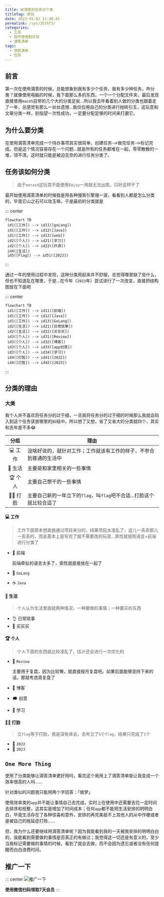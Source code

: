 ```yaml
---
title: 给滴答的任务分个类
titleTag: 原创
date: 2023-01-02 11:48:41
permalink: /sys/3575f3/
categories:
  - 工具
  - 软件使用和评测
  - 滴答清单
tags:
  - 滴答清单
  - 任务
---
```


## 前言

第一次在使用滴答的时候，总能想象到我有多少个任务，我有多少种任务，咋分类？就像使用电脑的时候，我下载那么多的东西，一个一个分配文件夹，最后发现直接使用`macOS`自带的几个大的分类足矣...所以我去年看着别人做的分类也跟着走了一年，总感觉有那么一丝丝遗憾...我仅仅用自己的分类进行抛砖引玉，这玩意和文章分类一样，别指望一次性成功，一定要分配足够的时间来打磨它。

<!-- more -->

<InArticleAdsense
    data-ad-client="ca-pub-1725717718088510"
    data-ad-slot="4281148213">
</InArticleAdsense>

## 为什么要分类

在使用滴答清单完成一个待办事项其实很简单，创建任务-->做完任务-->标记完成。但是这个情况容易存在一个问题...就是所有的任务都堆在一起，零零散散的一堆，领不清。这时就只能是被迫无奈的进行任务分类了。

## 任务该如何分类

> 由于`meraid`这玩意不能使用`Emjoy`一用就无法出图，只好这样干了

最开始使用滴答清单的时候我是用各种搜索引擎搜一波，看看别人都是怎么分类的，毕竟它山之石可以攻玉嘛，于是最初的分类就是

::: center
``` mermaid
flowchart TB
 id1([工作]) --> id11([goLang])
 id1([工作]) --> id12([Java])
 id1([工作]) --> id13([web])
 id2([个人]) --> id21([学习])
 id2([个人]) --> id22([开源])
 id4([生活])
 id5([Flag]) --> id51([2022])
```
:::

通过一年的使用过程中发现，这种分类用起来并不舒服，总觉得哪里缺了些什么，但也不知道乱在哪里，于是...在今年（`2023`年）尝试进行了一次改变，直接把结构图放在下面吧

::: center
``` mermaid
flowchart TB
 id1([工作]) --> id11([前端])
 id1([工作]) --> id12([Java])
 id1([工作]) --> id13([GoLang])
 id2([生活]) --> id21([日常琐事])
 id2([生活]) --> id22([买买买])
 id3([个人]) --> id31([Review])
 id3([个人]) --> id32([博客])
 id3([个人]) --> id33([app创意])
 id3([个人]) --> id34([学习])
 id4([打脸]) --> id41([2022])
 id4([打脸]) --> id42([2023])
```
:::

## 分类的理由

### 大类

我个人并不喜欢将任务分的过于细，一旦我将任务分的过于细的时候那么我就会陷入到这个任务该放哪里的纠结中。所以想了又想，省了又省大的分类就四个，其实和去年差不多😂

| 分组        | 理由 |
| :-----------: | ----------- |
| 💻 工作      | 没啥好说的，就针对工作；工作就该有工作的样子，不参合到普通的生活中       |
| 🌈 生活      | 主要是和家里相关的一些事情        |
| 🏆 个人      | 主要自己想干的一些事情           |
| 🏴‍☠️ 打脸      | 主要自己新的一年立下的`flag`，叫`flag`吧不合适...打脸这个就比较合适了  |

#### 💻 工作

> 工作下面原本想直接通过项目来分的，结果项目太凌乱了，这儿一丢丢那儿一丢丢的，而且基本上是写完了就不需要改的玩意...索性就按照语言+前端进行分类了

- 🍥 前端
  
  前端牵扯的语言太多了，索性就直接放在一起了

- 🐹 `GoLang`
- ☕️ `Java`

#### 🌈 生活

> 个人认为生活里面就两种情况，一种要做的事情；一种要买的东西

- 👌 日常琐事
- 🛒 买买买

#### 🏆 个人

> 个人下面的东西就比较凌乱了，估计还会进行一次优化的

- 🛵 `Review`

  主要用于复盘，因为比较懒，就直接按月复盘吧。如果后面能够坚持下来的话，那就考虑周复盘了

- 📝 博客
- 🗯 创意
- 📌 学习

#### 🏴‍☠️ 打脸

> 立`flag`等于打脸，我是深有体会，去年立了`5`个`flag`，结果只完成了`1`个

- 🐯 `2022`
- 🐰 `2023`

## `One More Thing`

使用了分类能够让滴答清单更好用吗，看完这个我用上了滴答清单能让我变成一个效率很高的人吗......

针对类似的问题我只能用两个字回答：「做梦」

使用效率类的`app`并不能让事情自己去完成，实时上在使用中还需要去花一定时间去排序和规整，这其实是增加了时间成本；任何`app`都不能把生活安排的明明白白，毕竟生活存在了各种惊喜和意外，安排的再完美抵不上其他人的从中作梗或者是被自己的拖延症打败......

但，我为什么还要继续用滴答清单呢？因为我能看到我的一天被我安排的明明白白的，我能看到需要做的事情是否真正的有做过；我觉得这一切还是有意义的，至少当我标记需要做的事情的时候，看到了就会去做，而不会因为遗忘或者没有任何提醒而白白浪费时间。

## 推广一下

::: center
![推广一下](https://cdn.jsdelivr.net/gh/xingcxb/blog_img@blog1/工具/软件使用和评测/滴答清单/didatuiguang.png)

**使用微信扫码领取7天会员**
:::


